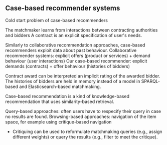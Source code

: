 ## Case-based recommender systems

Cold start problem of case-based recommenders

The matchmaker learns from interactions between contracting authorities and bidders
A contract is an explicit specification of user's needs.

Similarly to collaborative recommendation approaches, case-based recommenders exploit data about past behaviour.
Collaborative recommender systems: explicit offers (product or services) + demand behaviour (user interactions)
Our case-based recommender: explicit demands (contracts) + offer behaviour (histories of bidders)

Contract award can be interpreted an implicit rating of the awarded bidder.
The histories of bidders are held in memory instead of a model in SPARQL-based and Elasticsearch-based matchmaking.

<!-- TODO: Explain the difference between matchmaking and recommender systems. (Notion of a query.) -->

Case-based recommendation is a kind of knowledge-based recommendation that uses similarity-based retrieval.

Query-based approaches: often users have to respecify their query in case no results are found.
Browsing-based approaches: navigation of the item space, for example using critique-based navigation
- Critiquing can be used to reformulate matchmaking queries (e.g., assign different weights) or query the results (e.g., filter to meet the critique).

<!--
TODO: Does "collaboration via content" fit our recommender? (M. J. Pazzani, A framework for collaborative, content-based and demographic filtering, Artificial Intelligence Review 13 (1999), no. 5–6, 393–408.)
-->

<!--
public contracts ~ queries
Recommender systems do not need explicit queries.
-->
